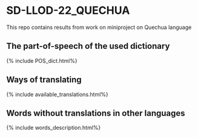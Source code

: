 # SD-LLOD-22_QUECHUA
This repo contains results from work on miniproject on Quechua language


## The part-of-speech of the used dictionary

{% include POS_dict.html%}

## Ways of translating
{% include available_translations.html%}

## Words without translations in other languages
{% include words_description.html%}
